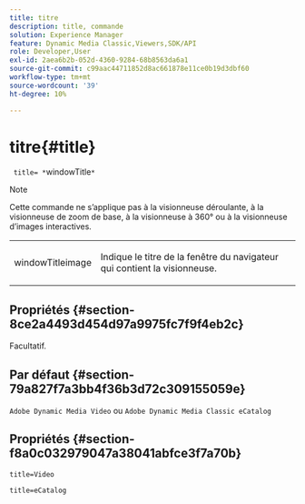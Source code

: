 ```yaml
---
title: titre
description: title, commande
solution: Experience Manager
feature: Dynamic Media Classic,Viewers,SDK/API
role: Developer,User
exl-id: 2aea6b2b-052d-4360-9284-68b8563da6a1
source-git-commit: c99aac44711852d8ac661878e11ce0b19d3dbf60
workflow-type: tm+mt
source-wordcount: '39'
ht-degree: 10%

---
```


# titre{#title}

` title= *`windowTitle`*`

>[!NOTE]
>
>Cette commande ne s’applique pas à la visionneuse déroulante, à la visionneuse de zoom de base, à la visionneuse à 360° ou à la visionneuse d’images interactives.

<table id="table_406072054CBA4A7BAC8E7AD45E361D37"> 
 <tbody> 
  <tr> 
   <td colname="col1"> <p> <span class="codeph"> <span class="varname"> windowTitleimage</span> </span> </p> </td> 
   <td colname="col2"> <p>Indique le titre de la fenêtre du navigateur qui contient la visionneuse. </p> </td> 
  </tr> 
 </tbody> 
</table>

## Propriétés {#section-8ce2a4493d454d97a9975fc7f9f4eb2c}

Facultatif.

## Par défaut {#section-79a827f7a3bb4f36b3d72c309155059e}

`Adobe Dynamic Media Video` ou `Adobe Dynamic Media Classic eCatalog`

## Propriétés {#section-f8a0c032979047a38041abfce3f7a70b}

`title=Video`

`title=eCatalog`
